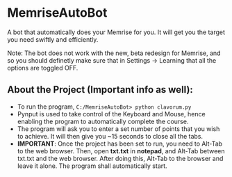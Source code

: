 # MemriseAutoBot

A bot that automatically does your Memrise for you. It will get you the target you need swiftly and efficiently.

Note: The bot does not work with the new, beta redesign for Memrise, and so you should definetly make sure that in Settings -> Learning that all the options are toggled OFF.

## About the Project (Important info as well):

-   To run the program, `C:/MemriseAutoBot> python clavorum.py`
-   Pynput is used to take control of the Keyboard and Mouse, hence enabling the program to automatically complete the course.
-   The program will ask you to enter a set number of points that you wish to achieve. It will then give you ~15 seconds to close all the tabs.
-   <b>IMPORTANT</b>: Once the project has been set to run, you need to Alt-Tab to the web browser. Then, open <b>txt.txt</b> in <b>notepad</b>, and Alt-Tab between txt.txt and the web browser. After doing this, Alt-Tab to the browser and leave it alone. The program shall automatically start.
